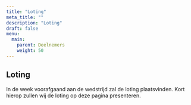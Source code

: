 ```yaml
---
title: "Loting"
meta_title: ""
description: "Loting"
draft: false
menu:
  main:
    parent: Deelnemers
    weight: 50
---
```

## Loting

In de week voorafgaand aan de wedstrijd zal de loting plaatsvinden. Kort hierop zullen wij de loting op deze pagina presenteren.

